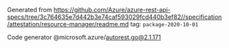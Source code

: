 Generated from https://github.com/Azure/azure-rest-api-specs/tree/3c764635e7d442b3e74caf593029fcd440b3ef82//specification/attestation/resource-manager/readme.md tag: `package-2020-10-01`

Code generator @microsoft.azure/autorest.go@2.1.171


